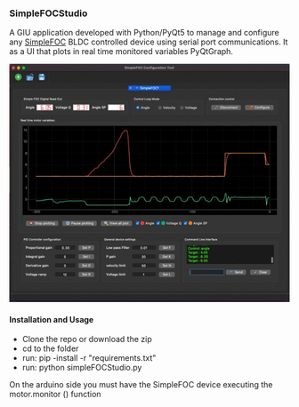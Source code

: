 ### SimpleFOCStudio


A GIU application developed  with Python/PyQt5 to manage and configure any [SimpleFOC](https://github.com/simplefoc)  BLDC controlled device using serial port communications. It as a UI that plots in real time monitored  variables PyQtGraph.

![SimpleFOCStudio](DOC/SimpleFOCStudio.gif?raw=true)


#### Installation and Usage

- Clone the repo or download the zip
- cd to the folder
- run: pip -install -r "requirements.txt"
- run: python simpleFOCStudio.py

On the arduino side you must have the SimpleFOC device executing the motor.monitor () function
